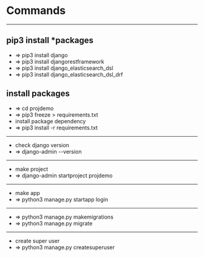 # Commands
	

---
## pip3 install *packages
- => pip3 install django
- => pip3 install djangorestframework
- => pip3 install django_elasticsearch_dsl
- => pip3 install django_elasticsearch_dsl_drf

## install packages
- => cd projdemo
- => pip3 freeze > requirements.txt
- install package dependency
- => pip3 install -r requirements.txt


---
- check django version
- => django-admin --version


---
- make project
- => django-admin startproject projdemo

---
- make app
- => python3 manage.py startapp login


---
- => python3 manage.py makemigrations
- => python3 manage.py migrate


---
- create super user
- => python3 manage.py createsuperuser